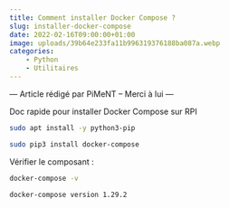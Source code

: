 ```yaml
---
title: Comment installer Docker Compose ?
slug: installer-docker-compose
date: 2022-02-16T09:00:00+01:00
image: uploads/39b64e233fa11b996319376188ba087a.webp
categories:
    - Python
    - Utilitaires
---
```


— Article rédigé par PiMeNT – Merci à lui —

Doc rapide pour installer Docker Compose sur RPI

```bash
sudo apt install -y python3-pip
```

```bash
sudo pip3 install docker-compose
```

Vérifier le composant :

```bash
docker-compose -v
```

```
docker-compose version 1.29.2
```